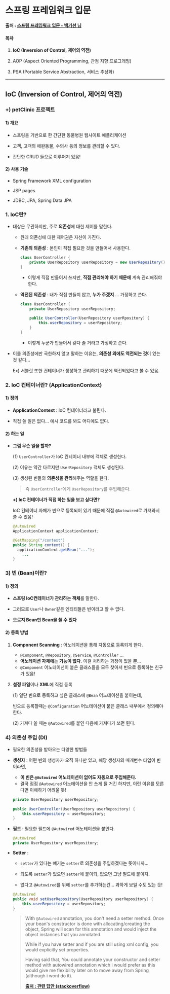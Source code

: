# 스프링 프레임워크 입문

**출처 : [스프링 프레임워크 입문 - 백기선 님](https://www.inflearn.com/course/spring/)**

#### 목차

1. **IoC (Inversion of Control, 제어의 역전)**

2. AOP (Aspect Oriented Programming, 관점 지향 프로그래밍)

3. PSA (Portable Service Abstraction, 서비스 추상화)

   

___

## IoC (Inversion of Control, 제어의 역전)

### +) petClinic 프로젝트

#### 1) 개요

- 스프링을 기반으로 한 간단한 동물병원 웹사이트 애플리케이션

- 고객, 고객의 애완동물, 수의사 등의 정보를 관리할 수 있다.

- 간단한 CRUD 들으로 이루어져 있음!

  

#### 2) 사용 기술

- Spring Framework XML configuration

- JSP pages

- JDBC, JPA, Spring Data JPA



### 1. IoC란?

- 대상은 무관하지만, 주로 **의존성**에 대한 제어를 말한다.

  - 원래 의존성에 대한 제어권은 자신이 가진다. 

  - **기존의 의존성** : 본인이 직접 필요한 것을 만들어서 사용한다.

    ```java
    class UserController {
        private UserRepository userRepository = new UserRepository();
    }
    ```

    - 이렇게 직접 만들어서 쓰지만, **직접 관리해야 하기 때문에** 계속 관리해줘야 한다.

  - **역전된 의존성** : 내가 직접 만들지 않고, **누가 주겠지** ... 가정하고 쓴다.

    ```java
    class UserController {
        private UserRepository userRepository;
        
        public UserController(UserRepository userRpository) {
            this.userRepository = userRepository;
        }
    }
    ```

    - 이렇게 누군가 만들어서 갖다 줄 거라고 가정하고 쓴다.

- 이를 의존성에만 국한하지 않고 말하는 이유는, **의존성 외에도 역전되는 것**이 있는 것 같다...

  Ex) 서블릿 또한 컨테이너가 생성하고 관리하기 때문에 역전되었다고 볼 수 있음.



### 2. IoC 컨테이너란? (ApplicationContext)

#### 1) 정의

- **ApplicationContext** : IoC 컨테이너라고 불린다. 

- 직접 쓸 일은 없다... 예시 코드를 봐도 어디에도 없다.



#### 2) 하는 일

- **그럼 무슨 일을 할까?**

  (1) `UserController`가 IoC 컨테이너 내부에 객체로 생성한다.

  (2) 이유는 약간 다르지만 `UserRepository` 객체도 생성된다.

  (3) 생성된 빈들의 **의존성을 관리**해주는 역할을 한다.

     > 즉 `UserController`에게 `UserRepository`를 주입해준다.

  **+) IoC 컨테이너가 직접 하는 일을 보고 싶다면?**

  IoC 컨테이너 자체가 빈으로 등록되어 있기 때문에 직접 `@Autowired`로 가져와서 쓸 수 있음!

  ```java
  @Autowired
  ApplicationContext applicationContext;
  
  @GetMapping("/context")
  public String context() {
  	applicationContext.getBean("...");    
      ...
  }
  ```

  

### 3) 빈 (Bean)이란?

#### 1) 정의

- **스프링 IoC컨테이너가 관리하는 객체**를 말한다.

- 그러므로 `User`나 `Owner`같은 엔티티들은 빈이라고 할 수 없다.

- **오로지 Bean만 Bean을 쓸 수 있다**



#### 2) 등록 방법

1. **Component Scanning** : 어노테이션을 통해 자동으로 등록되게 한다.

   - `@Component`, `@Repository`, `@Service`, `@Controller` ...
   - **어노테이션 자체에는 기능이 없다.** 이걸 처리하는 과정이 있을 뿐...
   - `@Component` 어노테이션이 붙은 클래스들을 모두 찾아서 빈으로 등록하는 친구가 있음!

2. **설정 파일**이나 **XML**에 직접 등록

   (1) 일단 빈으로 등록하고 싶은 클래스에 `@Bean` 어노테이션을 붙이는데, 

   빈으로 등록할때는 `@Configuration` 어노테이션이 붙은 클래스 내부에서 정의해야 한다.

   (2) 가져다 쓸 때는 `@Autowired`를 붙인 다음에 가져다가 쓰면 된다.



### 4) 의존성 주입 (DI)

- 필요한 의존성을 받아오는 다양한 방법들

- **생성자** : 어떤 빈의 생성자가 오직 하나만 있고, 해당 생성자의 매개변수 타입이 빈이라면, 

  - **이 빈은 `@Autowired` 어노테이션이 없어도 자동으로 주입해준다.**
  - 결국 점점 `@Autowired` 어노테이션을 안 쓰게 될 거긴 하지만, 이런 이유를 모른다면 이해하기 어려울 듯!

  ```java
  private UserRepository userRepository;
      
  public UserController(UserRepository userRepository) {
      this.userRepository = userRepository;
  }
  ```

- **필드** : 필요한 필드에 `@Autowired` 어노테이션을 붙인다.

  ```java
  @Autowired
  private UserRepository userRepository;
  ```

- **Setter** : 

  - `setter`가 있다는 얘기는 `setter`로 의존성을 주입하겠다는 뜻이니까...
  
  - 되도록 `setter`가 있으면 `setter`에 붙이되, 없으면 그냥 필드에 붙이자.
  
  - 없다고 `@Autowired`를 위해 `setter`를 추가하는건... 과하게 보일 수도 있는 듯!

  ```java
  @Autowired
  public void setUserRepository(UserRepository userRepository) {
      this.userRepository = userRepository;
  }
  ```

  > With `@Autowired` annotation, you don't need a setter method. Once your bean's constructor is done with allocating/creating the object, Spring will scan for this annotation and would inject the object instances that you annotated.
  >
  > While if you have setter and if you are still using xml config, you would explicitly set properties.
  >
  > Having said that, You could annotate your constructor and setter method with autowired annotation which i would prefer as this would give me flexibility later on to move away from Spring (although i wont do it).
  >
  > **[출처 : 관련 답안 (stackoverflow)](https://stackoverflow.com/questions/33562731/spring-autowire-property-vs-setter)**

